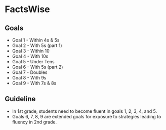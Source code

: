 # FactsWise

## Goals
- Goal 1 - Within 4s & 5s
- Goal 2 - With 5s (part 1)
- Goal 3 - Within 10
- Goal 4 - With 10s
- Goal 5 - Under Tens
- Goal 6 - With 5s (part 2)
- Goal 7 - Doubles
- Goal 8 - With 9s
- Goal 9 - With 7s & 8s

## Guideline
- In 1st grade, students need to become fluent in goals 1, 2, 3, 4, and 5.
- Goals 6, 7, 8, 9 are extended goals for exposure to strategies leading to fluency in 2nd grade.
